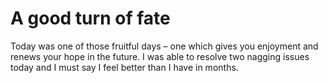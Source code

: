 # A good turn of fate 
Today was one of those fruitful days – one which gives you enjoyment and renews your hope in the future. I was able to resolve two nagging issues today and I must say I feel better than I have in months.